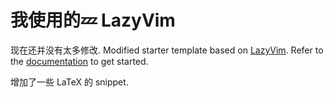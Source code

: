 # 我使用的💤 LazyVim

现在还并没有太多修改.
Modified starter template based on [LazyVim](https://github.com/LazyVim/LazyVim).
Refer to the [documentation](https://lazyvim.github.io/installation) to get started.

增加了一些 LaTeX 的 snippet. 

